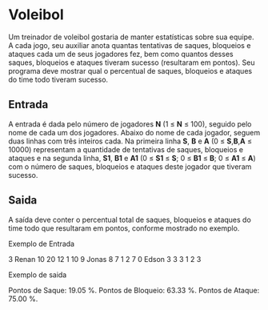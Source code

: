 # Voleibol

Um treinador de voleibol gostaria de manter estatísticas sobre sua equipe. A cada jogo, seu auxiliar anota quantas tentativas de saques, bloqueios e ataques cada um de seus jogadores fez, bem como quantos desses saques, bloqueios e ataques tiveram sucesso (resultaram em pontos). Seu programa deve mostrar qual o percentual de saques, bloqueios e ataques do time todo tiveram sucesso.

## Entrada

A entrada é dada pelo número de jogadores **N** (1 ≤ **N** ≤ 100), seguido pelo nome de cada um dos jogadores. Abaixo do nome de cada jogador, seguem duas linhas com três inteiros cada. Na primeira linha **S**, **B** e **A** (0 ≤ **S**,**B**,**A** ≤ 10000) representam a quantidade de tentativas de saques, bloqueios e ataques e na segunda linha, **S1**, **B1** e **A1** (0 ≤ **S1** ≤ **S**; 0 ≤ **B1** ≤ **B**; 0 ≤ **A1** ≤ **A**) com o número de saques, bloqueios e ataques deste jogador que tiveram sucesso.

## Saida

A saída deve conter o percentual total de saques, bloqueios e ataques do time todo que resultaram em pontos, conforme mostrado no exemplo.

Exemplo de Entrada

3
Renan
10 20 12
1 10 9
Jonas
8 7 1
2 7 0
Edson
3 3 3
1 2 3 

Exemplo de saida

Pontos de Saque: 19.05 %.
Pontos de Bloqueio: 63.33 %.
Pontos de Ataque: 75.00 %.